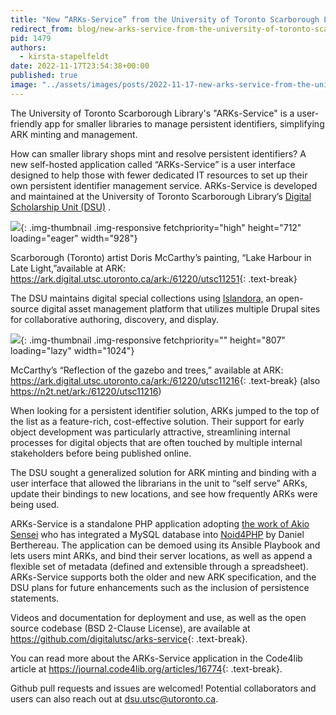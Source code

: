 ```yaml
---
title: "New “ARKs-Service” from the University of Toronto Scarborough Library"
redirect_from: blog/new-arks-service-from-the-university-of-toronto-scarborough-library/
pid: 1479
authors:
  - kirsta-stapelfeldt
date: 2022-11-17T23:54:38+00:00
published: true
image: "../assets/images/posts/2022-11-17-new-arks-service-from-the-university-of-toronto-scarborough-library/lake_harbour.png"
---
```


The University of Toronto Scarborough Library's "ARKs-Service" is a
user-friendly app for smaller libraries to manage persistent identifiers,
simplifying ARK minting and management.

<!--more-->

How can smaller library shops mint and resolve persistent identifiers? A new
self-hosted application called “ARKs-Service” is a user interface designed to
help those with fewer dedicated IT resources to set up their own persistent
identifier management service. ARKs-Service is developed and maintained at the
University of Toronto Scarborough Library’s [Digital Scholarship Unit (DSU)] .

![][1]{: .img-thumbnail .img-responsive fetchpriority="high" height="712" loading="eager" width="928"}

Scarborough (Toronto) artist Doris McCarthy’s painting, “Lake Harbour in Late
Light,”available at ARK:
<https://ark.digital.utsc.utoronto.ca/ark:/61220/utsc11251>{: .text-break}

The DSU maintains digital special collections using [Islandora,] an
open-source digital asset management platform that utilizes multiple Drupal
sites for collaborative authoring, discovery, and display.

![][2]{: .img-thumbnail .img-responsive fetchpriority="" height="807" loading="lazy" width="1024"}

McCarthy’s “Reflection of the gazebo and trees,” available at ARK:
<https://ark.digital.utsc.utoronto.ca/ark:/61220/utsc11216>{: .text-break} (also
<https://n2t.net/ark:/61220/utsc11216>)

When looking for a persistent identifier solution, ARKs jumped to the top of
the list as a feature-rich, cost-effective solution. Their support for early
object development was particularly attractive, streamlining internal
processes for digital objects that are often touched by multiple internal
stakeholders before being published online.

The DSU sought a generalized solution for ARK minting and binding with a user
interface that allowed the librarians in the unit to “self serve” ARKs, update
their bindings to new locations, and see how frequently ARKs were being used.

ARKs-Service is a standalone PHP application adopting [the work of Akio
Sensei] who has integrated a MySQL database into [Noid4PHP] by Daniel
Berthereau. The application can be demoed using its Ansible Playbook and lets
users mint ARKs, and bind their server locations, as well as append a flexible
set of metadata (defined and extensible through a spreadsheet). ARKs-Service
supports both the older and new ARK specification, and the DSU plans for
future enhancements such as the inclusion of persistence statements.

Videos and documentation for deployment and use, as well as the open source
codebase (BSD 2-Clause License), are available at
<https://github.com/digitalutsc/arks-service>{: .text-break}.

You can read more about the ARKs-Service application in the Code4lib article
at <https://journal.code4lib.org/articles/16774>{: .text-break}.

Github pull requests and issues are welcomed! Potential collaborators and
users can also reach out at <dsu.utsc@utoronto.ca>.

[Digital Scholarship Unit (DSU)]: https://digital.utsc.utoronto.ca/
[1]: ../../assets/images//posts/2022-11-17-new-arks-service-from-the-university-of-toronto-scarborough-library/lake_harbour.png
[Islandora,]: https://www.islandora.ca/
[2]: ../../assets/images//posts/2022-11-17-new-arks-service-from-the-university-of-toronto-scarborough-library/gazebo_trees.png
[the work of Akio Sensei]: https://github.com/AkioUnity/Noid4Php
[Noid4PHP]: https://github.com/Daniel-KM/Noid4Php
